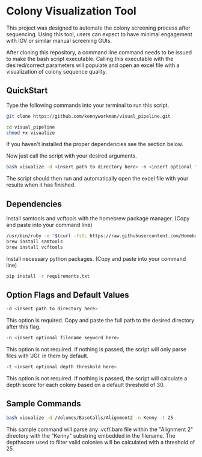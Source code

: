 # Colony Visualization Tool 

This project was designed to automate the colony screening process after sequencing. Using this tool, users can expect to have minimal engagement with IGV or similar manual screening GUIs. 

After cloning this repository, a command line command needs to be issued to make the bash script executable. Calling this executable with the desired/correct parameters will populate and open an excel file with a visualization of colony sequence quality. 

## QuickStart

Type the following commands into your terminal to run this script. 

```bash
git clone https://github.com/kennyworkman/visual_pipeline.git

cd visual_pipeline
chmod +x visualize
```

If you haven't installed the proper dependencies see the section below.

Now just call the script with your desired arguments.

```bash
bash visualize -d <insert path to directory here> -n <insert optional filename keyword here> -t <insert optional depth threshold here>
```

The script should then run and automatically open the excel file with your results when it has finished. 

## Dependencies

Install samtools and vcftools with the homebrew package manager. (Copy and paste into your command line)

```bash
/usr/bin/ruby -e "$(curl -fsSL https://raw.githubusercontent.com/Homebrew/install/master/install)"
brew install samtools
brew install vcftools
```

Install necessary python packages. (Copy and paste into your command line)  

```bash
pip install -r requirements.txt
```

## Option Flags and Default Values

```bash
-d <insert path to directory here>
```
This option is required. Copy and paste the full path to the desired directory after this flag.

```bash
-n <insert optional filename keyword here> 
```
This option is not required. If nothing is passed, the script will only parse files with 'JGI' in them by default.

```bash
-t <insert optional depth threshold here> 
```
This option is not required. If nothing is passed, the script will calculate a depth score for each colony based on a default threshold of 30.

## Sample Commands

```bash
bash visualize -d /Volumes/BaseCalls/Alignment2 -n Kenny -t 25
```
This sample command will parse any .vcf/.bam file within the "Alignment 2" directory with  the "Kenny" substring embedded in the filename. The depthscore used to filter valid colonies will be calculated with a threshold of 25.
